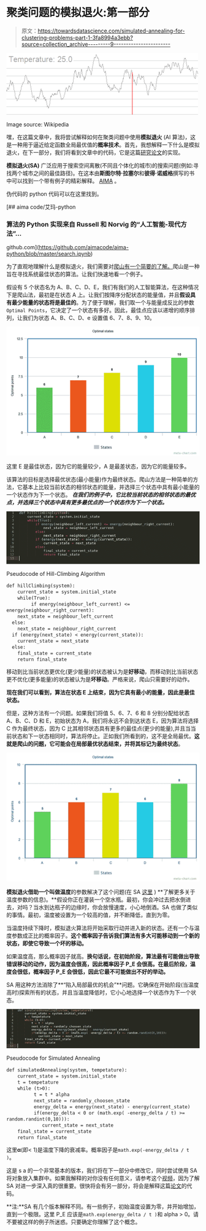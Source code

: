 # 聚类问题的模拟退火:第一部分

> 原文：<https://towardsdatascience.com/simulated-annealing-for-clustering-problems-part-1-3fa8994a3ebb?source=collection_archive---------9----------------------->

![](img/4dc9b40a9fe1ebe618fd1f52b5b5672a.png)

Image source: Wikipedia

嘿，在这篇文章中，我将尝试解释如何在聚类问题中使用**模拟退火** (AI 算法)，这是一种用于逼近给定函数全局最优值的**概率技术**。首先，我想解释一下什么是模拟退火，在下一部分，我们将看到文章中的代码，它是这篇[研究论文](https://github.com/nvinayvarma189/Research-Papers-To-Code/blob/master/SA%20for%20clustering/1-s2.0-003132039290088Z-main.pdf)的实现。

**模拟退火(SA)** 广泛应用于搜索空间离散(不同且个体化的城市)的搜索问题(例如:寻找两个城市之间的最佳路径)。在这本由**斯图尔特·拉塞尔**和**彼得·诺威格**撰写的书中可以找到一个带有例子的精彩解释。 [AIMA](http://aima.cs.berkeley.edu/) 。

伪代码的 python 代码可以在这里找到。

[](https://github.com/aimacode/aima-python/blob/master/search.ipynb) [## aima code/艾玛-python

### 算法的 Python 实现来自 Russell 和 Norvig 的“人工智能-现代方法”…

github.com](https://github.com/aimacode/aima-python/blob/master/search.ipynb) 

为了直观地理解什么是模拟退火，我们需要对[爬山有一个简要的了解。](https://www.geeksforgeeks.org/introduction-hill-climbing-artificial-intelligence/.)爬山是一种旨在寻找系统最佳状态的算法。让我们快速地看一个例子。

假设有 5 个状态名为 A、B、C、D、E，我们有我们的人工智能算法，在这种情况下是爬山法，最初是在状态 A 上。让我们按降序分配状态的能量值，并且**假设具有最少能量的状态将是最佳的**。为了便于理解，我们取一个与能量成反比的参数`Optimal Points`，它决定了一个状态有多好。因此，最佳点应该以递增的顺序排列，让我们为状态 A、B、C、D、e 设置值 6、7、8、9、10。

![](img/8ac3904ae987a884da0df73e2b2cfa02.png)

这里 E 是最佳状态，因为它的能量较少，A 是最差状态，因为它的能量较多。

该算法的目标是选择最优状态(最小能量)作为最终状态。爬山方法是一种简单的方法，它基本上比较当前状态的相邻状态的能量，并选择三个状态中具有最小能量的一个状态作为下一个状态。 ***在我们的例子中，它比较当前状态的相邻状态的最优点，并选择三个状态中具有更多最优点的一个状态作为下一个状态。***

![](img/f3bfa91a34e0d9932bf66009e3c1e969.png)

Pseudocode of Hill-Climbing Algorithm

```
def hillClimbing(system):
    current_state = system.initial_state
    while(True):
         if energy(neighbour_left_current) <=  energy(neighbour_right_current):
    next_state = neighbour_left_current
  else:
    next_state = neighbour_right_current
  if (energy(next_state) < energy(current_state)):
    current_state = next_state
  else:
    final_state = current_state
    return final_state
```

移动到比当前状态更优化(更少能量)的状态被认为是**好移动**，而移动到比当前状态更不优化(更多能量)的状态被认为是**坏移动**。严格来说，爬山只需要好的动作。

**现在我们可以看到，算法在状态 E 上结束，因为它具有最小的能量，因此是最佳状态。**

但是，这种方法有一个问题。如果我们将值 5、6、7、6 和 8 分别分配给状态 A、B、C、D 和 E，初始状态为 A，我们将永远不会到达状态 E，因为算法将选择 C 作为最终状态，因为 C 比其相邻状态具有更多的最佳点(更少的能量),并且当当前状态和下一状态相同时，算法将停止。正如我们所看到的，这不是全局最优。**这就是爬山的问题，它可能会在局部最优状态结束，并将其标记为最终状态**。

![](img/1137c7a609095a9d32d6bd219f254365.png)

**模拟退火借助一个叫做温度**的参数解决了这个问题(在 SA [这里](https://en.wikipedia.org/wiki/Simulated_annealing) ) **了解更多关于温度参数的信息)。**假设你正在灌装一个空水瓶。最初，你会冲过去把水倒进去，对吗？当水到达瓶子的边缘时，你会放慢速度，小心地倒酒。SA 也做了类似的事情。最初，温度被设置为一个较高的值，并不断降低，直到为零。

当温度持续下降时，模拟退火算法将开始采取行动并进入新的状态。还有一个与温度参数成正比的概率因子。**这个概率因子告诉我们算法有多大可能移动到一个新的状态，即使它导致一个坏的移动。**

如果温度高，那么概率因子就高。**换句话说，在初始阶段，算法最有可能做出导致错误移动的动作，因为温度会很高，因此概率因子 P_E 会很高。在最后阶段，温度会很低，概率因子 P_E 会很低，因此它最不可能做出不好的举动。**

SA 用这种方法消除了**“陷入局部最优的机会”**问题。它确保在开始阶段(当温度高时)探索所有的状态，并且当温度降低时，它小心地选择一个状态作为下一个状态。

![](img/4c227224af93035b2f81519cb2a11122.png)

Pseudocode for Simulated Annealing

```
def simulatedAnnealing(system, tempetature):
    current_state = system.initial_state
    t = tempetature
    while (t>0):
          t = t * alpha
          next_state = randomly_choosen_state
          energy_delta = energy(next_state) - energy(current_state)
          if(energy_delta < 0 or (math.exp( -energy_delta / t) >= random.randint(0,10))):
             current_state = next_state
    final_state = current_state
    return final_state
```

这里**α**(即< 1)是温度下降的衰减率。概率因子是`math.exp(-energy_delta / t )`。

这是 s a 的一个非常基本的版本，我们将在下一部分中修改它，同时尝试使用 SA 将对象放入集群中。如果我解释的对你没有任何意义，请参考这个[视频](https://www.youtube.com/watch?v=eBmU1ONJ-os)，因为了解 SA 对进一步深入真的很重要。很快将会有另一部分，将会是解释这篇[论文](https://github.com/nvinayvarma189/Research-Papers-To-Code/blob/master/SA%20for%20clustering/1-s2.0-003132039290088Z-main.pdf)的代码。

**注:**SA 有几个版本解释不同。有一些例子，初始温度设置为零，并开始增加，直到一个极限。这里 P_E 应该是`math.exp(energy_delta / t )`和 alpha > 0。请不要被这样的例子所迷惑。只要确定你理解了这个概念。